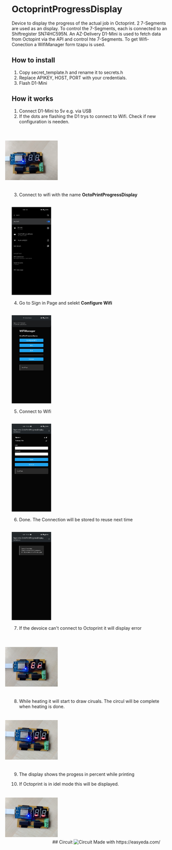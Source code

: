 # OctoprintProgressDisplay
Device to display the progress of the actual job in Octoprint. 2 7-Segments are used as an display. To control the 7-Segments, each is connected to an Shiftregister SN74HC595N. An AZ-Delivery D1-Mini is used to fetch data from Octopint via the API and control hte 7-Segments.
To get Wifi-Conection a WifiManager form tzapu is used.

## How to install
1.  Copy secret_template.h and rename it to secrets.h
2.  Replace APIKEY, HOST, PORT with your credentials.
3.  Flash D1-Mini

## How it works
1.  Connect D1-Mini to 5v e.g. via USB
2.  If the dots are flashing the D1 trys to connect to Wifi. Check if new configuration is needen.
<br>
<img src="https://raw.githubusercontent.com/SiggiSigmann/OctoprintProgressDisplay/main/img/Display_ReadyToConnect.gif" alt="ReadyToConnect" title="ReadyToConnect" width="25%" style="transform:rotate(-90deg);"/>


3. Connect to wifi with the name **OctoPrintProgressDisplay**
<br>
<img src="https://raw.githubusercontent.com/SiggiSigmann/OctoprintProgressDisplay/main/img/wifiManager_Step1.jpg" alt="ConnectToWifi" title="ConnectToWifi" width="25%"/>

4. Go to Sign in Page and selekt **Configure Wifi**
<br>
<img src="https://raw.githubusercontent.com/SiggiSigmann/OctoprintProgressDisplay/main/img/wifiManager_Step2.jpg" alt="SignIn" title="SignIn" width="25%"/>

5. Connect to Wifi
<br>
<img src="https://raw.githubusercontent.com/SiggiSigmann/OctoprintProgressDisplay/main/img/wifiManager_Step3.jpg" alt="ConnectToWifi" title="ConnectToWifi" width="25%"/>

6. Done. The Connection will be stored to reuse next time
<br>
<img src="https://raw.githubusercontent.com/SiggiSigmann/OctoprintProgressDisplay/main/img/wifiManager_Step4.jpg" alt="Done" title="Done" width="25%"/>

7.  If the devoice can't connect to Octoprint it will display error 
<br>
<img src="https://raw.githubusercontent.com/SiggiSigmann/OctoprintProgressDisplay/main/img/Display_error.jpg" alt="Error" title="Error" width="25%" style="transform:rotate(-90deg);"/>

8. While heating it will start to draw ciruals. The circul will be complete when heating is done.<br>
<img src="https://raw.githubusercontent.com/SiggiSigmann/OctoprintProgressDisplay/main/img/Display_idel.jpg" alt="Heating" title="Heating" width="25%" style="transform:rotate(-90deg);"/>

9. The display shows the progess in percent while printing

10. If Octoprint is in idel mode this will be displayed.<br>
<img src="https://raw.githubusercontent.com/SiggiSigmann/OctoprintProgressDisplay/main/img/Display_idel.jpg" alt="Idel" title="Idel" width="25%" style="transform:rotate(-90deg);"/>
## Circuit
<img src="https://raw.githubusercontent.com/SiggiSigmann/OctoprintProgressDisplay/main/img/circuit.jpg)" alt="Circuit" title="Circuit" />
Made with https://easyeda.com/